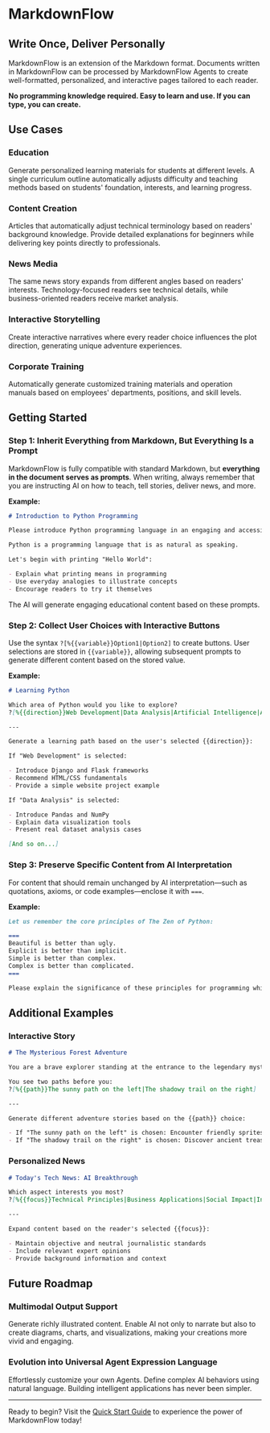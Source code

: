 # MarkdownFlow

## Write Once, Deliver Personally

MarkdownFlow is an extension of the Markdown format. Documents written in MarkdownFlow can be processed by MarkdownFlow Agents to create well-formatted, personalized, and interactive pages tailored to each reader.

**No programming knowledge required. Easy to learn and use. If you can type, you can create.**

## Use Cases

### Education

Generate personalized learning materials for students at different levels. A single curriculum outline automatically adjusts difficulty and teaching methods based on students' foundation, interests, and learning progress.

### Content Creation

Articles that automatically adjust technical terminology based on readers' background knowledge. Provide detailed explanations for beginners while delivering key points directly to professionals.

### News Media

The same news story expands from different angles based on readers' interests. Technology-focused readers see technical details, while business-oriented readers receive market analysis.

### Interactive Storytelling

Create interactive narratives where every reader choice influences the plot direction, generating unique adventure experiences.

### Corporate Training

Automatically generate customized training materials and operation manuals based on employees' departments, positions, and skill levels.

## Getting Started

### Step 1: Inherit Everything from Markdown, But Everything Is a Prompt

MarkdownFlow is fully compatible with standard Markdown, but **everything in the document serves as prompts**. When writing, always remember that you are instructing AI on how to teach, tell stories, deliver news, and more.

**Example:**

```markdown
# Introduction to Python Programming

Please introduce Python programming language in an engaging and accessible manner.

Python is a programming language that is as natural as speaking.

Let's begin with printing "Hello World":

- Explain what printing means in programming
- Use everyday analogies to illustrate concepts
- Encourage readers to try it themselves
```

The AI will generate engaging educational content based on these prompts.

### Step 2: Collect User Choices with Interactive Buttons

Use the syntax `?[%{{variable}}Option1|Option2]` to create buttons. User selections are stored in `{{variable}}`, allowing subsequent prompts to generate different content based on the stored value.

**Example:**

```markdown
# Learning Python

Which area of Python would you like to explore?
?[%{{direction}}Web Development|Data Analysis|Artificial Intelligence|Automation Scripts]

---

Generate a learning path based on the user's selected {{direction}}:

If "Web Development" is selected:

- Introduce Django and Flask frameworks
- Recommend HTML/CSS fundamentals
- Provide a simple website project example

If "Data Analysis" is selected:

- Introduce Pandas and NumPy
- Explain data visualization tools
- Present real dataset analysis cases

[And so on...]
```

### Step 3: Preserve Specific Content from AI Interpretation

For content that should remain unchanged by AI interpretation—such as quotations, axioms, or code examples—enclose it with `===`.

**Example:**

```markdown
Let us remember the core principles of The Zen of Python:

===
Beautiful is better than ugly.
Explicit is better than implicit.
Simple is better than complex.
Complex is better than complicated.
===

Please explain the significance of these principles for programming while preserving the original text.
```

## Additional Examples

### Interactive Story

```markdown
# The Mysterious Forest Adventure

You are a brave explorer standing at the entrance to the legendary mysterious forest.

You see two paths before you:
?[%{{path}}The sunny path on the left|The shadowy trail on the right]

---

Generate different adventure stories based on the {{path}} choice:

- If "The sunny path on the left" is chosen: Encounter friendly sprites and receive magical blessings
- If "The shadowy trail on the right" is chosen: Discover ancient treasures that require solving puzzles
```

### Personalized News

```markdown
# Today's Tech News: AI Breakthrough

Which aspect interests you most?
?[%{{focus}}Technical Principles|Business Applications|Social Impact|Investment Opportunities]

---

Expand content based on the reader's selected {{focus}}:

- Maintain objective and neutral journalistic standards
- Include relevant expert opinions
- Provide background information and context
```

## Future Roadmap

### Multimodal Output Support

Generate richly illustrated content. Enable AI not only to narrate but also to create diagrams, charts, and visualizations, making your creations more vivid and engaging.

### Evolution into Universal Agent Expression Language

Effortlessly customize your own Agents. Define complex AI behaviors using natural language. Building intelligent applications has never been simpler.

---

Ready to begin? Visit the [Quick Start Guide](getting-started/quickstart.md) to experience the power of MarkdownFlow today!
